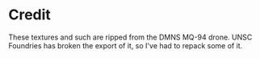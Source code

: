 # Credit

These textures and such are ripped from the DMNS MQ-94 drone. UNSC Foundries has broken the export of it, so I've had to repack some of it.
